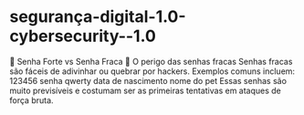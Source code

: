 # segurança-digital-1.0-cybersecurity--1.0
🔑 Senha Forte vs Senha Fraca 🧨 O perigo das senhas fracas Senhas fracas são fáceis de adivinhar ou quebrar por hackers. Exemplos comuns incluem:  123456  senha  qwerty  data de nascimento  nome do pet  Essas senhas são muito previsíveis e costumam ser as primeiras tentativas em ataques de força bruta.
